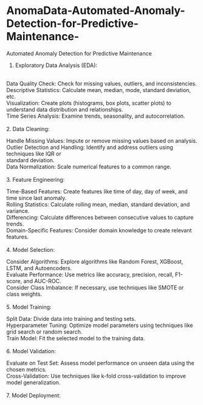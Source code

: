 # AnomaData-Automated-Anomaly-Detection-for-Predictive-Maintenance-
Automated Anomaly Detection for Predictive Maintenance
<br>
1. Exploratory Data Analysis (EDA):
<br>
Data Quality Check: Check for missing values, outliers, and inconsistencies.<br>
Descriptive Statistics: Calculate mean, median, mode, standard deviation, etc.<br>
Visualization: Create plots (histograms, box plots, scatter plots) to understand data distribution and relationships.<br>
Time Series Analysis: Examine trends, seasonality, and autocorrelation.<br>
<br>2. Data Cleaning:<br>

Handle Missing Values: Impute or remove missing values based on analysis.<br>
Outlier Detection and Handling: Identify and address outliers using techniques like IQR or <br>standard deviation.<br>
Data Normalization: Scale numerical features to a common range.<br>
<br>3. Feature Engineering:<br>

Time-Based Features: Create features like time of day, day of week, and time since last anomaly.<br>
Rolling Statistics: Calculate rolling mean, median, standard deviation, and variance.<br>
Differencing: Calculate differences between consecutive values to capture trends.<br>
Domain-Specific Features: Consider domain knowledge to create relevant features.<br>
<br>4. Model Selection:<br>

Consider Algorithms: Explore algorithms like Random Forest, XGBoost, LSTM, and Autoencoders.<br>
Evaluate Performance: Use metrics like accuracy, precision, recall, F1-score, and AUC-ROC.<br>
Consider Class Imbalance: If necessary, use techniques like SMOTE or class weights.<br>
<br>5. Model Training:<br>

Split Data: Divide data into training and testing sets.<br>
Hyperparameter Tuning: Optimize model parameters using techniques like grid search or random search.<br>
Train Model: Fit the selected model to the training data.<br>
<br>6. Model Validation:<br>

Evaluate on Test Set: Assess model performance on unseen data using the chosen metrics.<br>
Cross-Validation: Use techniques like k-fold cross-validation to improve model generalization.<br>
<br>7. Model Deployment:<br>


